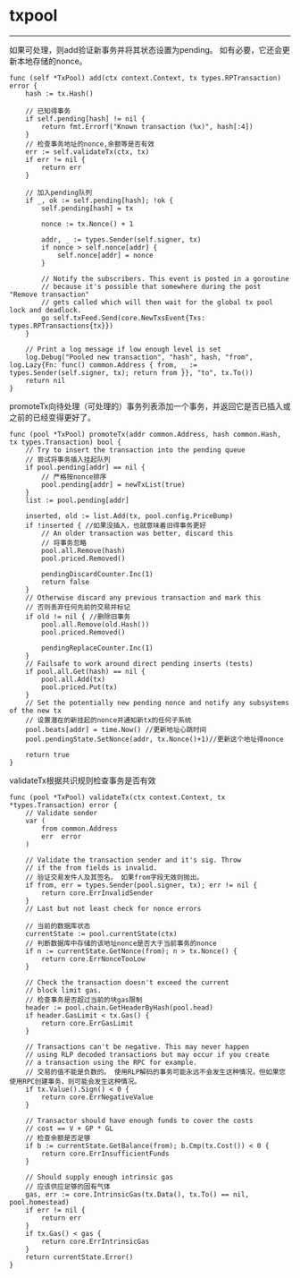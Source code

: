 # txpool #

----------
如果可处理，则add验证新事务并将其状态设置为pending。 如有必要，它还会更新本地存储的nonce。

	func (self *TxPool) add(ctx context.Context, tx types.RPTransaction) error {
		hash := tx.Hash()
	
		// 已知得事务
		if self.pending[hash] != nil {
			return fmt.Errorf("Known transaction (%x)", hash[:4])
		}
		// 检查事务地址的nonce,余额等是否有效
		err := self.validateTx(ctx, tx)
		if err != nil {
			return err
		}
	
		// 加入pending队列
		if _, ok := self.pending[hash]; !ok {
			self.pending[hash] = tx
	
			nonce := tx.Nonce() + 1
	
			addr, _ := types.Sender(self.signer, tx)
			if nonce > self.nonce[addr] {
				self.nonce[addr] = nonce
			}
	
			// Notify the subscribers. This event is posted in a goroutine
			// because it's possible that somewhere during the post "Remove transaction"
			// gets called which will then wait for the global tx pool lock and deadlock.
			go self.txFeed.Send(core.NewTxsEvent{Txs: types.RPTransactions{tx}})
		}
	
		// Print a log message if low enough level is set
		log.Debug("Pooled new transaction", "hash", hash, "from", log.Lazy{Fn: func() common.Address { from, _ := types.Sender(self.signer, tx); return from }}, "to", tx.To())
		return nil
	}

promoteTx向待处理（可处理的）事务列表添加一个事务，并返回它是否已插入或之前的已经变得更好了。

	func (pool *TxPool) promoteTx(addr common.Address, hash common.Hash, tx types.Transaction) bool {
		// Try to insert the transaction into the pending queue
		// 尝试将事务插入挂起队列
		if pool.pending[addr] == nil {
			// 严格按nonce排序
			pool.pending[addr] = newTxList(true)
		}
		list := pool.pending[addr]
	
		inserted, old := list.Add(tx, pool.config.PriceBump)
		if !inserted { //如果没插入，也就意味着旧得事务更好
			// An older transaction was better, discard this
			// 将事务忽略
			pool.all.Remove(hash)
			pool.priced.Removed()
	
			pendingDiscardCounter.Inc(1)
			return false
		}
		// Otherwise discard any previous transaction and mark this
		// 否则丢弃任何先前的交易并标记
		if old != nil { //删除旧事务
			pool.all.Remove(old.Hash())
			pool.priced.Removed()
	
			pendingReplaceCounter.Inc(1)
		}
		// Failsafe to work around direct pending inserts (tests)
		if pool.all.Get(hash) == nil {
			pool.all.Add(tx)
			pool.priced.Put(tx)
		}
		// Set the potentially new pending nonce and notify any subsystems of the new tx
		// 设置潜在的新挂起的nonce并通知新tx的任何子系统
		pool.beats[addr] = time.Now() //更新地址心跳时间
		pool.pendingState.SetNonce(addr, tx.Nonce()+1)//更新这个地址得nonce
	
		return true
	}



validateTx根据共识规则检查事务是否有效

	func (pool *TxPool) validateTx(ctx context.Context, tx *types.Transaction) error {
		// Validate sender
		var (
			from common.Address
			err  error
		)
	
		// Validate the transaction sender and it's sig. Throw
		// if the from fields is invalid.
		// 验证交易发件人及其签名。 如果from字段无效则抛出。
		if from, err = types.Sender(pool.signer, tx); err != nil {
			return core.ErrInvalidSender
		}
		// Last but not least check for nonce errors
	
		// 当前的数据库状态
		currentState := pool.currentState(ctx)
		// 判断数据库中存储的该地址nonce是否大于当前事务的nonce
		if n := currentState.GetNonce(from); n > tx.Nonce() {
			return core.ErrNonceTooLow
		}
	
		// Check the transaction doesn't exceed the current
		// block limit gas.
		// 检查事务是否超过当前的块gas限制
		header := pool.chain.GetHeaderByHash(pool.head)
		if header.GasLimit < tx.Gas() {
			return core.ErrGasLimit
		}
	
		// Transactions can't be negative. This may never happen
		// using RLP decoded transactions but may occur if you create
		// a transaction using the RPC for example.
		// 交易的值不能是负数的。 使用RLP解码的事务可能永远不会发生这种情况，但如果您使用RPC创建事务，则可能会发生这种情况。
		if tx.Value().Sign() < 0 {
			return core.ErrNegativeValue
		}
	
		// Transactor should have enough funds to cover the costs
		// cost == V + GP * GL
		// 检查余额是否足够
		if b := currentState.GetBalance(from); b.Cmp(tx.Cost()) < 0 {
			return core.ErrInsufficientFunds
		}
	
		// Should supply enough intrinsic gas
		// 应该供应足够的固有气体
		gas, err := core.IntrinsicGas(tx.Data(), tx.To() == nil, pool.homestead)
		if err != nil {
			return err
		}
		if tx.Gas() < gas {
			return core.ErrIntrinsicGas
		}
		return currentState.Error()
	}